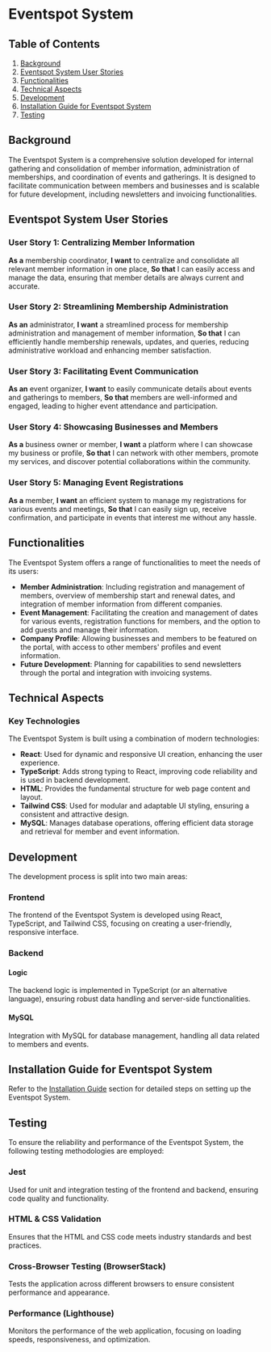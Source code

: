 # Eventspot System

## Table of Contents
1. [Background](#background)
2. [Eventspot System User Stories](#eventspot-system-user-stories)
3. [Functionalities](#functionalities)
4. [Technical Aspects](#technical-aspects)
5. [Development](#development)
6. [Installation Guide for Eventspot System](#installation-guide-for-eventspot-system)
7. [Testing](#testing)

## Background
The Eventspot System is a comprehensive solution developed for internal gathering and consolidation of member information, administration of memberships, and coordination of events and gatherings. It is designed to facilitate communication between members and businesses and is scalable for future development, including newsletters and invoicing functionalities.

## Eventspot System User Stories

### User Story 1: Centralizing Member Information
**As a** membership coordinator,
**I want** to centralize and consolidate all relevant member information in one place,
**So that** I can easily access and manage the data, ensuring that member details are always current and accurate.

### User Story 2: Streamlining Membership Administration
**As an** administrator,
**I want** a streamlined process for membership administration and management of member information,
**So that** I can efficiently handle membership renewals, updates, and queries, reducing administrative workload and enhancing member satisfaction.

### User Story 3: Facilitating Event Communication
**As an** event organizer,
**I want** to easily communicate details about events and gatherings to members,
**So that** members are well-informed and engaged, leading to higher event attendance and participation.

### User Story 4: Showcasing Businesses and Members
**As a** business owner or member,
**I want** a platform where I can showcase my business or profile,
**So that** I can network with other members, promote my services, and discover potential collaborations within the community.

### User Story 5: Managing Event Registrations
**As a** member,
**I want** an efficient system to manage my registrations for various events and meetings,
**So that** I can easily sign up, receive confirmation, and participate in events that interest me without any hassle.

## Functionalities
The Eventspot System offers a range of functionalities to meet the needs of its users:

- **Member Administration**: Including registration and management of members, overview of membership start and renewal dates, and integration of member information from different companies.
- **Event Management**: Facilitating the creation and management of dates for various events, registration functions for members, and the option to add guests and manage their information.
- **Company Profile**: Allowing businesses and members to be featured on the portal, with access to other members' profiles and event information.
- **Future Development**: Planning for capabilities to send newsletters through the portal and integration with invoicing systems.

## Technical Aspects
### Key Technologies
The Eventspot System is built using a combination of modern technologies:

- **React**: Used for dynamic and responsive UI creation, enhancing the user experience.
- **TypeScript**: Adds strong typing to React, improving code reliability and is used in backend development.
- **HTML**: Provides the fundamental structure for web page content and layout.
- **Tailwind CSS**: Used for modular and adaptable UI styling, ensuring a consistent and attractive design.
- **MySQL**: Manages database operations, offering efficient data storage and retrieval for member and event information.

## Development
The development process is split into two main areas:

### Frontend
The frontend of the Eventspot System is developed using React, TypeScript, and Tailwind CSS, focusing on creating a user-friendly, responsive interface.

### Backend
#### Logic
The backend logic is implemented in TypeScript (or an alternative language), ensuring robust data handling and server-side functionalities.

#### MySQL
Integration with MySQL for database management, handling all data related to members and events.

## Installation Guide for Eventspot System
Refer to the [Installation Guide](#installation-guide-for-eventspot-system) section for detailed steps on setting up the Eventspot System.

## Testing
To ensure the reliability and performance of the Eventspot System, the following testing methodologies are employed:

### Jest
Used for unit and integration testing of the frontend and backend, ensuring code quality and functionality.

### HTML & CSS Validation
Ensures that the HTML and CSS code meets industry standards and best practices.

### Cross-Browser Testing (BrowserStack)
Tests the application across different browsers to ensure consistent performance and appearance.

### Performance (Lighthouse)
Monitors the performance of the web application, focusing on loading speeds, responsiveness, and optimization.
